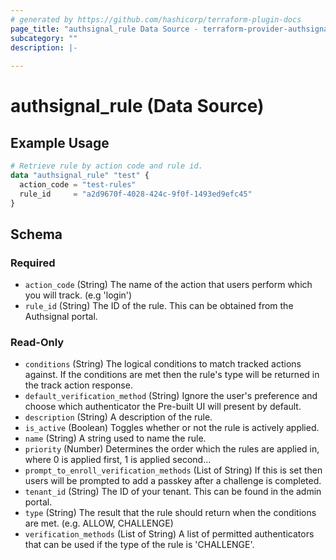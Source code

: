 ```yaml
---
# generated by https://github.com/hashicorp/terraform-plugin-docs
page_title: "authsignal_rule Data Source - terraform-provider-authsignal"
subcategory: ""
description: |-
  
---
```


# authsignal_rule (Data Source)



## Example Usage

```terraform
# Retrieve rule by action code and rule id.
data "authsignal_rule" "test" {
  action_code = "test-rules"
  rule_id     = "a2d9670f-4028-424c-9f0f-1493ed9efc45"
}
```

<!-- schema generated by tfplugindocs -->
## Schema

### Required

- `action_code` (String) The name of the action that users perform which you will track. (e.g 'login')
- `rule_id` (String) The ID of the rule. This can be obtained from the Authsignal portal.

### Read-Only

- `conditions` (String) The logical conditions to match tracked actions against. If the conditions are met then the rule's type will be returned in the track action response.
- `default_verification_method` (String) Ignore the user's preference and choose which authenticator the Pre-built UI will present by default.
- `description` (String) A description of the rule.
- `is_active` (Boolean) Toggles whether or not the rule is actively applied.
- `name` (String) A string used to name the rule.
- `priority` (Number) Determines the order which the rules are applied in, where 0 is applied first, 1 is applied second...
- `prompt_to_enroll_verification_methods` (List of String) If this is set then users will be prompted to add a passkey after a challenge is completed.
- `tenant_id` (String) The ID of your tenant. This can be found in the admin portal.
- `type` (String) The result that the rule should return when the conditions are met. (e.g. ALLOW, CHALLENGE)
- `verification_methods` (List of String) A list of permitted authenticators that can be used if the type of the rule is 'CHALLENGE'.
